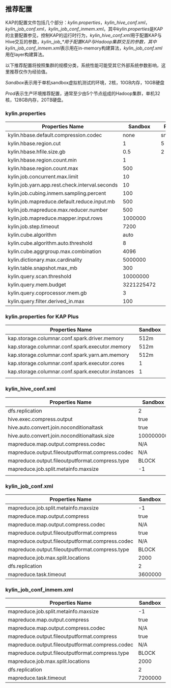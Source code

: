 ## 推荐配置

KAP的配置文件包括几个部分：*kylin.properties*，*kylin_hive_conf.xml*，*kylin_job_conf.xml*，*kylin_job_conf_inmem.xml*。其中*kylin.properties*是KAP的主要配置参见，控制KAP的运行时行为，*kylin_hive_conf.xml*用于配置KAP与Hive交互的参数，*kylin_job_\**用于配置KAP与Hadoop集群交互的参数，其中*kylin_job_conf_inmem.xml*表示用在in-memory构建算法，*kylin_job_conf.xml*用在layer构建算法。

以下推荐配置将按照集群的规模分类，系统性能可能受其它外部系统参数影响，这里推荐仅作为经验值。

*Sandbox*表示用于单机sandbox虚拟机测试的环境，2核，10GB内存，10GB硬盘

*Prod*表示生产环境推荐配置，通常至少由5个节点组成的Hadoop集群，单机32核，128GB内存，20TB硬盘。

### kylin.properties

| Properties Name                          | Sandbox    | Prod   |
| ---------------------------------------- | ---------- | ------ |
| kylin.hbase.default.compression.codec    | none       | snappy |
| kylin.hbase.region.cut                   | 1          | 5      |
| kylin.hbase.hfile.size.gb                | 0.5        | 2      |
| kylin.hbase.region.count.min             | 1          |        |
| kylin.hbase.region.count.max             | 500        |        |
| kylin.job.concurrent.max.limit           | 10         |        |
| kylin.job.yarn.app.rest.check.interval.seconds | 10         |        |
| kylin.job.cubing.inmem.sampling.percent  | 100        |        |
| kylin.job.mapreduce.default.reduce.input.mb | 500        |        |
| kylin.job.mapreduce.max.reducer.number   | 500        |        |
| kylin.job.mapreduce.mapper.input.rows    | 1000000    |        |
| kylin.job.step.timeout                   | 7200       |        |
| kylin.cube.algorithm                     | auto       |        |
| kylin.cube.algorithm.auto.threshold      | 8          |        |
| kylin.cube.aggrgroup.max.combination     | 4096       |        |
| kylin.dictionary.max.cardinality         | 5000000    |        |
| kylin.table.snapshot.max_mb              | 300        |        |
| kylin.query.scan.threshold               | 10000000   |        |
| kylin.query.mem.budget                   | 3221225472 |        |
| kylin.query.coprocessor.mem.gb           | 3          |        |
| kylin.query.filter.derived_in.max        | 100        |        |


### kylin.properties for KAP Plus

| Properties Name                          | Sandbox | Prod  |
| ---------------------------------------- | ------- | ----- |
| kap.storage.columnar.conf.spark.driver.memory | 512m    | 8192m |
| kap.storage.columnar.conf.spark.executor.memory | 512m    | 4096m |
| kap.storage.columnar.conf.spark.yarn.am.memory | 512m    | 4096m |
| kap.storage.columnar.conf.spark.executor.cores | 1       | 5     |
| kap.storage.columnar.conf.spark.executor.instances | 1       | 4     |
|                                          |         |       |




### kylin_hive_conf.xml

| Properties Name                          | Sandbox   | Prod                                     |
| ---------------------------------------- | --------- | ---------------------------------------- |
| dfs.replication                          | 2         |                                          |
| hive.exec.compress.output                | true      |                                          |
| hive.auto.convert.join.noconditionaltask | true      |                                          |
| hive.auto.convert.join.noconditionaltask.size | 100000000 |                                          |
| mapreduce.map.output.compress.codec      | N/A       | org.apache.hadoop.io.compress.SnappyCodec |
| mapreduce.output.fileoutputformat.compress.codec | N/A       | org.apache.hadoop.io.compress.SnappyCodec |
| mapreduce.output.fileoutputformat.compress.type | BLOCK     |                                          |
| mapreduce.job.split.metainfo.maxsize     | -1        |                                          |
|                                          |           |                                          |

### kylin_job_conf.xml

| Properties Name                          | Sandbox | Prod                                     |
| ---------------------------------------- | ------- | ---------------------------------------- |
| mapreduce.job.split.metainfo.maxsize     | -1      |                                          |
| mapreduce.map.output.compress            | true    |                                          |
| mapreduce.map.output.compress.codec      | N/A     | org.apache.hadoop.io.compress.SnappyCodec |
| mapreduce.output.fileoutputformat.compress | true    |                                          |
| mapreduce.output.fileoutputformat.compress.codec | N/A     | org.apache.hadoop.io.compress.SnappyCodec |
| mapreduce.output.fileoutputformat.compress.type | BLOCK   |                                          |
| mapreduce.job.max.split.locations        | 2000    |                                          |
| dfs.replication                          | 2       |                                          |
| mapreduce.task.timeout                   | 3600000 |                                          |

### kylin_job_conf_inmem.xml

| Properties Name                          | Sandbox | Small Cluster                            |
| ---------------------------------------- | ------- | ---------------------------------------- |
| mapreduce.job.split.metainfo.maxsize     | -1      |                                          |
| mapreduce.map.output.compress            | true    |                                          |
| mapreduce.map.output.compress.codec      | N/A     | org.apache.hadoop.io.compress.SnappyCodec |
| mapreduce.output.fileoutputformat.compress | true    |                                          |
| mapreduce.output.fileoutputformat.compress.codec | N/A     | org.apache.hadoop.io.compress.SnappyCodec |
| mapreduce.output.fileoutputformat.compress.type | BLOCK   |                                          |
| mapreduce.job.max.split.locations        | 2000    |                                          |
| dfs.replication                          | 2       |                                          |
| mapreduce.task.timeout                   | 7200000 |                                          |



